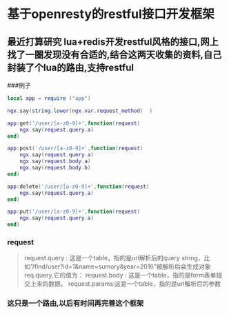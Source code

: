 # 基于openresty的restful接口开发框架
## 最近打算研究 lua+redis开发restful风格的接口,网上找了一圈发现没有合适的,结合这两天收集的资料,自己封装了个lua的路由,支持restful

###例子
```lua
local app = require ("app")

ngx.say(string.lower(ngx.var.request_method)  )

app:get('/user/[a-z0-9]+',function(request)
	ngx.say(request.query.a)
end)

app:post('/user/[a-z0-9]+',function(request)
	ngx.say(request.query.a)
	ngx.say(request.body.a)
	ngx.say(request.body.b)
end)

app:delete('/user/[a-z0-9]+',function(request)
	ngx.say(request.query.a) 
end)

app:put('/user/[a-z0-9]+',function(request)
	ngx.say(request.query.a) 
end)
```
### request
> request.query : 这是一个table，指的是url解析后的query string，比如”/find/user?id=1&name=sumory&year=2016”被解析后会生成对象req.query,它的值为：
> request.body : 这是一个table，指的是form表单提交上来的数据。
> request.params:这是一个table，指的是url解析后的参数
 
 ### 这只是一个路由,以后有时间再完善这个框架